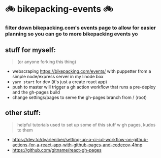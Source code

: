 # 🚲 bikepacking-events 🚲

### filter down bikepacking.com's events page to allow for easier planning so you can go to more bikepacking events yo

## stuff for myself:

> (or anyone forking this thing)

- webscraping https://bikepacking.com/events/ with puppetter from a simple node/express server in my linode box
- `yarn start` for dev (it's just a create react app)
- push to master will trigger a gh action workflow that runs a pre-deploy and the gh-pages build
- change settings/pages to serve the gh-pages branch from / (root)

## other stuff:

> helpful tutorials used to set up some of this stuff w gh pages, kudos to them

- https://dev.to/dyarleniber/setting-up-a-ci-cd-workflow-on-github-actions-for-a-react-app-with-github-pages-and-codecov-4hnp
- https://github.com/gitname/react-gh-pages
